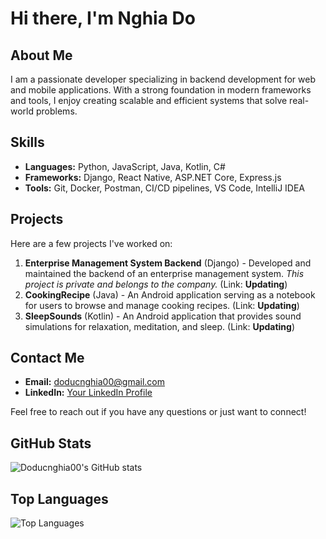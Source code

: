 # Hi there, I'm Nghia Do

<!--
**Doducnghia00/Doducnghia00** is a ✨ _special_ ✨ repository because its `README.md` (this file) appears on your GitHub profile.
-->

## About Me
I am a passionate developer specializing in backend development for web and mobile applications. With a strong foundation in modern frameworks and tools, I enjoy creating scalable and efficient systems that solve real-world problems.

## Skills
- **Languages:** Python, JavaScript, Java, Kotlin, C#
- **Frameworks:** Django, React Native, ASP.NET Core, Express.js
- **Tools:** Git, Docker, Postman, CI/CD pipelines, VS Code, IntelliJ IDEA

## Projects
Here are a few projects I've worked on:

1. **Enterprise Management System Backend** (Django) - Developed and maintained the backend of an enterprise management system. *This project is private and belongs to the company.* (Link: **Updating**)
2. **CookingRecipe** (Java) - An Android application serving as a notebook for users to browse and manage cooking recipes. (Link: **Updating**)
3. **SleepSounds** (Kotlin) - An Android application that provides sound simulations for relaxation, meditation, and sleep. (Link: **Updating**)

## Contact Me
- **Email:** [doducnghia00@gmail.com](mailto:doducnghia00@gmail.com)
- **LinkedIn:** [Your LinkedIn Profile](https://www.linkedin.com/in/placeholder)

Feel free to reach out if you have any questions or just want to connect!

## GitHub Stats
![Doducnghia00's GitHub stats](https://github-readme-stats.vercel.app/api?username=Doducnghia00&show_icons=true&theme=radical)

## Top Languages
![Top Languages](https://github-readme-stats.vercel.app/api/top-langs/?username=Doducnghia00&layout=compact&theme=radical)
